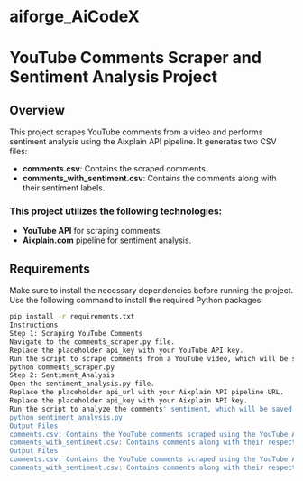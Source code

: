 # aiforge_AiCodeX
# YouTube Comments Scraper and Sentiment Analysis Project

## Overview
This project scrapes YouTube comments from a video and performs sentiment analysis using the Aixplain API pipeline. It generates two CSV files:

- **comments.csv**: Contains the scraped comments.
- **comments_with_sentiment.csv**: Contains the comments along with their sentiment labels.

### This project utilizes the following technologies:
- **YouTube API** for scraping comments.
- **Aixplain.com** pipeline for sentiment analysis.

## Requirements
Make sure to install the necessary dependencies before running the project. Use the following command to install the required Python packages:

```bash
pip install -r requirements.txt
Instructions
Step 1: Scraping YouTube Comments
Navigate to the comments_scraper.py file.
Replace the placeholder api_key with your YouTube API key.
Run the script to scrape comments from a YouTube video, which will be saved as comments.csv.
python comments_scraper.py
Step 2: Sentiment_Analysis
Open the sentiment_analysis.py file.
Replace the placeholder api_url with your Aixplain API pipeline URL.
Replace the placeholder api_key with your Aixplain API key.
Run the script to analyze the comments' sentiment, which will be saved as comments_with_sentiment.csv.
python sentiment_analysis.py
Output Files
comments.csv: Contains the YouTube comments scraped using the YouTube API.
comments_with_sentiment.csv: Contains comments along with their respective sentiment labels processed through Aixplain.com.
Output Files
comments.csv: Contains the YouTube comments scraped using the YouTube API.
comments_with_sentiment.csv: Contains comments along with their respective sentiment labels processed through Aixplain.com.
